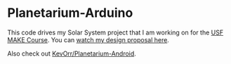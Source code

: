 # Planetarium-Arduino

This code drives my Solar System project that I am working on for the [USF MAKE Course][MAKE Course Site]. You can [watch my design proposal here][Design Proposal].

Also check out [KevOrr/Planetarium-Android][Planetarium-Android].


[MAKE Course Site]: http://makecourse.com/
[Design Proposal]: https://www.youtube.com/watch?v=4YG-13xZQ5k
[Planetarium-Android]: https://github.com/KevOrr/Planetarium-Android
